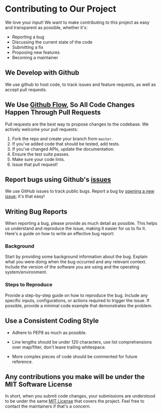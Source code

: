 # Contributing to Our Project

We love your input! We want to make contributing to this project as easy and transparent as possible, whether it's:

- Reporting a bug
- Discussing the current state of the code
- Submitting a fix
- Proposing new features
- Becoming a maintainer

## We Develop with Github
We use github to host code, to track issues and feature requests, as well as accept pull requests.

## We Use [Github Flow](https://guides.github.com/introduction/flow/index.html), So All Code Changes Happen Through Pull Requests
Pull requests are the best way to propose changes to the codebase. We actively welcome your pull requests:

1. Fork the repo and create your branch from `master`.
2. If you've added code that should be tested, add tests.
3. If you've changed APIs, update the documentation.
4. Ensure the test suite passes.
5. Make sure your code lints.
6. Issue that pull request!

## Report bugs using Github's [issues](https://github.com/briandk/transcriptase-atom/issues)
We use GitHub issues to track public bugs. Report a bug by [opening a new issue](https://github.com/briandk/transcriptase-atom/issues); it's that easy!

## Writing Bug Reports

When reporting a bug, please provide as much detail as possible. This helps us understand and reproduce the issue, making it easier for us to fix it. Here's a guide on how to write an effective bug report:

### Background
Start by providing some background information about the bug. Explain what you were doing when the bug occurred and any relevant context. Include the version of the software you are using and the operating system/environment.

### Steps to Reproduce
Provide a step-by-step guide on how to reproduce the bug. Include any specific inputs, configurations, or actions required to trigger the issue. If possible, provide a minimal code example that demonstrates the problem.


## Use a Consistent Coding Style
* Adhere to PEP8 as much as possible.

* Line lengths should be under 120 characters, use list comprehensions over map/filter, don't leave trailing whitespace.

* More complex pieces of code should be commented for future reference.

## Any contributions you make will be under the MIT Software License
In short, when you submit code changes, your submissions are understood to be under the same [MIT License](http://choosealicense.com/licenses/mit/) that covers the project. Feel free to contact the maintainers if that's a concern.